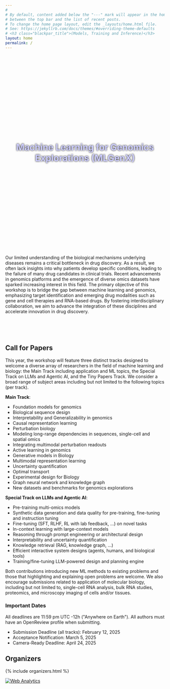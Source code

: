 ```yaml
---
#
# By default, content added below the "---" mark will appear in the home page
# between the top bar and the list of recent posts.
# To change the home page layout, edit the _layouts/home.html file.
# See: https://jekyllrb.com/docs/themes/#overriding-theme-defaults
# <h3 class="blackpar_title">(Models, Training and Inference)</h3>
layout: home
permalink: /
---
```

<div style="display: flex; align-items: center; justify-content: center; background: url('images/header.jpg') no-repeat; background-size: cover; user-select: none; height: 600px; padding: 0;">
    <h1 class="blackpar_title" style="text-align: center; font-weight: bold; line-height: 1.2; text-shadow: 0px 0px 5px black; color:#CCCCFF">Machine Learning for Genomics Explorations (MLGenX)</h1>
</div>


<!--starts inverted2 colors-->
<div class="inverted2">

<br>
<p>
Our limited understanding of the biological mechanisms underlying diseases remains a critical
bottleneck in drug discovery. As a result, we often lack insights into why patients develop specific conditions,
leading to the failure of many drug candidates in clinical trials. Recent advancements in genomics platforms
and the emergence of diverse omics datasets have sparked increasing interest in this field. The primary
objective of this workshop is to bridge the gap between machine learning and genomics, emphasizing target
identification and emerging drug modalities such as gene and cell therapies and RNA-based drugs. By
fostering interdisciplinary collaboration, we aim to advance the integration of these disciplines and accelerate
innovation in drug discovery.</p>
<br>
</div>

<!--starts inverted colors-->
<div class="inverted">
<br>

<br>
<!-- Call for Papers -->
<h2 class="blackpar_title" id="call_for_papers">Call for Papers</h2>

<p>
This year, the workshop will feature three distinct tracks designed to welcome a diverse array of researchers
in the field of machine learning and biology: the Main Track including application and ML topics, the
Special Track on LLMs and Agentic AI, and the Tiny Papers Track. 
We consider a broad range of subject areas including but not limited to the following topics (per track).
</p>

<!--
<ul>
    <li>
	<u><b>Biological sequence design</b></u>: Prediction and optimization of biological sequences, incorporating constraints and prior knowledge
    </li>
	<ul>
	    <li>
	        Effectively miniaturize DNA/RNA/Protein sequences while preserving their key properties
	    </li>
	    <li>
	        Multi-omics-based sequence design
	    </li>
	    <li>
		Modeling long-range sequence interactions
	    </li>
	    <li>
		Tissue/cell-type specific sequence design
	    </li>
	</ul>

    <li>
	<u><b>Inferring cellular communication via cell states and organization in tissues</b></u>: Causal representation learning to model cell states and cellular communities 
    </li>
	<ul>

	    <li>
		Multi-omics data integration (single cell, spatial transcriptomics)
	    </li>
	    <li>
		Cell-cell interactions inference
	    </li>
	    <li>
		Mechanistic modeling of cells in their context to infer cellular function
	    </li>
	    <li>
		Modeling long-range interactions in single-cell and spatial omics
	    </li>
	</ul>

    <li>
	<u><b>Perturbative biology</b></u>: Interpretable and foundation models to understand cellular responses to perturbations
    </li>
	<ul>

	    <li>
		Translating genetic perturbations to understandable and actionable molecular changes
	    </li>
	    <li>
		Causal reasoning for learning gene regulatory networks
	    </li>
	    <li>
		Integrating multimodal perturbation readouts (transcriptomic and phenotypic) to better characterize the broader molecular effects
	    </li>
	    <li>
		Large-scale foundation models for predicting transcriptional outcomes of novel perturbations
	    </li>
	    <li>
		Generalizability of perturbation predictive models across cell lines and cellular contexts
	    </li>
	</ul>
</ul>

<h5>From first principles: AI for Genomics Exploration</h5>
-->
<b>Main Track</b>:
<ul>
    <li>Foundation models for genomics
    </li>
    <li>Biological sequence design
    </li>
    <li>Interpretability and Generalizability in genomics
    </li>
    <li>Causal representation learning
    </li>
    <li>Perturbation biology
    </li>
    <li>Modeling long-range dependencies in sequences, single-cell and spatial omics
    </li>
    <li>Integrating multimodal perturbation readouts
    </li>
    <li>Active learning in genomics
    </li>
    <li>Generative models in Biology
    </li>
    <li>Multimodal representation learning
    </li>
    <li>Uncertainty quantification
    </li>
    <li>Optimal transport
    </li>
    <li>Experimental design for Biology
    </li>
    <li>Graph neural network and knowledge graph
    </li>
    <li>New datasets and benchmarks for genomics explorations
    </li>
</ul>

<b>Special Track on LLMs and Agentic AI</b>:
<ul>
    </li>
    <li>Pre-training multi-omics models
    </li>
    <li>Synthetic data generation and data quality for pre-training, fine-tuning and instruction tuning
    </li>
    <li>Fine-tuning (SFT, RLHF, RL with lab feedback, ...) on novel tasks
    </li>
    <li>In-context learning with large-context models
    </li>
    <li>Reasoning through prompt engineering or architectural design
    </li>
    <li>Interpretability and uncertainty quantification
    </li>
    <li>Knowledge retrieval (RAG, knowledge graph, ...)
    </li>
    <li>Efficient interactive system designs (agents, humans, and biological tools)
    </li>
    <li>Training/fine-tuning LLM-powered design and planning engine
    </li>
</ul>

<p>
Both contributions introducing new ML methods to existing problems and those that highlighting and explaining open problems are welcome. 
We also encourage submissions related to application of molecular biology, including but not limited to, single-cell RNA analysis, bulk RNA studies, proteomics, and microscopy imaging of cells and/or tissues.</p>

<!--
<h3 class="blackpar_title">Submission Instructions</h3>
<p>
Similar to the main ICLR conference, submissions will be double blind.  
We use <a href="https://openreview.net/group?id=ICLR.cc/2024/Workshop/MLGenX#tab-your-consoles">OpenReview</a> to host papers. There will be a strict upper limit of 6 pages for the main text of the submission, with unlimited additional pages for citations and appendices. To prepare your submission, please use the <a href="https://github.com/ICLR/Master-Template/raw/master/iclr2024.zip">ICLR template style</a>.
</p>
<p>
Submissions that are identical to versions that have been previously published, or accepted to the main ICLR conference are not allowed. However, papers that cite previous related work by the authors and papers that have appeared on non-peer reviewed websites (like arXiv) do not violate the policy. Submission of the paper to archival repositories such as arXiv is allowed during the review period.
</p>
<p>
<b>Note:</b><span style="color: #D2042D"> Authors are permitted to submit works that are currently under review by other venues. Additionally, accepted papers are not considered archival and can be subsequently published in other conferences or journals.</span> 
</p>
<p>
We plan to offer <b>Best Paper</b> Award(s), and exceptional submissions will be chosen for oral presentations. Please note that while our workshop is not archival, accepted papers will be featured on the workshop website.
</p>

<p> <b>Note:</b> Official reviews are anonymous, and unlike the main  conference track, the papers and reviews are not made public until acceptance!</p>
-->

<!--
<h3 class="blackpar_title">Call for Reviewers</h3>
<p>
We are looking for reviewers with expertise in machine learning or computational biology. If you are interested in joining us, kindly complete this <a href="https://forms.gle/tZoUCQJXYHVjSe6Z8">form</a>.
</p> -->

<h3 class="blackpar_title" id="dates">Important Dates</h3>
<p>
All deadlines are 11:59 pm UTC -12h ("Anywhere on Earth"). All authors must have an OpenReview profile when submitting.
<p>
<ul>
    <li>Submission Deadline (all tracks): February 12, 2025 </li> 
    <li>Acceptance Notification: March 5, 2025 </li>
    <li>Camera-Ready Deadline: April 24, 2025 </li>
    <!--<li>Workshop Date: Saturday, May 11, 2024 (in-person) </li>-->
</ul>
</p>

<!--
<h3 class="blackpar_title">Workshop Registration</h3>
<p>
Whether you're a seasoned professional or a curious enthusiast, all are welcome to attend! Don't worry if you don't have an accepted paper – participation is open to everyone.</p>

<p> If you have already registered for ICLR, you can join us at the MLGenX workshop. However, if you're solely interested in the workshop, you can still participate in the MLGenX workshop by registering for the "Saturday Workshop 1 Day Pass". Please visit <a href="https://iclr.cc/Register/view-registration">this link</a> to secure your spot. </p>

<p>We look forward to meeting you in Singapore!
</p> -->


<!-- Organizers -->
<h2 class="blackpar_title" id="organizers">Organizers</h2>
<p>
{% include organizers.html %}
</p>


<!--
<h2 class="blackpar_title">Sponsor</h2>
<div class="row">
    <div class="col">
        <center>
            <img src="">
        </center>
    </div>
    <div class="col">
        <center>
            <img src="" width="250px">
        </center>
    </div>
</div>-->


<!--ends inverted colors-->
<!-- Default Statcounter code for mlgenx
https://mlgenx-workshop.github.io/ -->
<script type="text/javascript">
var sc_project=12885210;
var sc_invisible=1;
var sc_security="21af2424";
</script>
<script type="text/javascript"
src="https://www.statcounter.com/counter/counter.js"
async></script>
<noscript><div class="statcounter"><a title="Web Analytics"
href="https://statcounter.com/" target="_blank"><img
class="statcounter"
src="https://c.statcounter.com/12885210/0/21af2424/1/"
alt="Web Analytics"
referrerPolicy="no-referrer-when-downgrade"></a></div></noscript>
<!-- End of Statcounter Code -->
